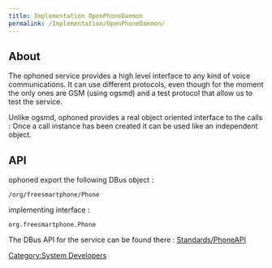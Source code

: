 ```yaml
---
title: Implementation OpenPhoneDaemon
permalink: /Implementation/OpenPhoneDaemon/
---
```


About
-----

The ophoned service provides a high level interface to any kind of voice communications. It can use different protocols, even though for the moment the only ones are GSM (using ogsmd) and a test protocol that allow us to test the service.

Unlike ogsmd, ophoned provides a real object oriented interface to the calls : Once a call instance has been created it can be used like an independent object.

API
---

ophoned export the following DBus object :

`/org/freesmartphone/Phone`

implementing interface :

`org.freesmartphone.Phone`

The DBus API for the service can be found there : [Standards/PhoneAPI](/Standards/PhoneAPI "wikilink")

[Category:System Developers](/Category:System_Developers "wikilink")